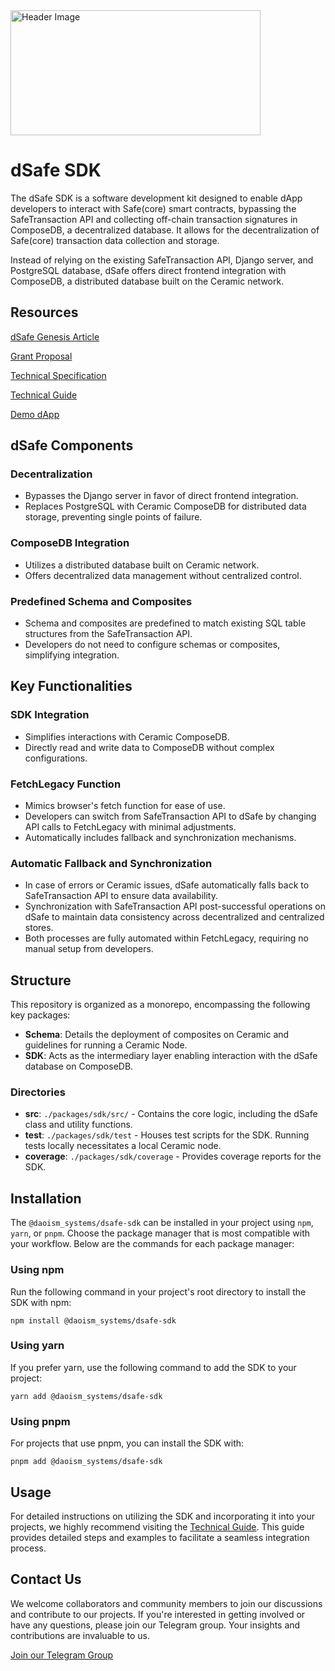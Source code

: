 <img src="https://images.mirror-media.xyz/publication-images/qPZwL22UQjOxK5kO2R3TX.png?height=832&width=1664" width="400" height="200" alt="Header Image">

# dSafe SDK

The dSafe SDK is a software development kit designed to enable dApp developers to interact with Safe(core) smart contracts, bypassing the SafeTransaction API and collecting off-chain transaction signatures in ComposeDB, a decentralized database. It allows for the decentralization of Safe(core) transaction data collection and storage.

Instead of relying on the existing SafeTransaction API, Django server, and PostgreSQL database, dSafe offers direct frontend integration with ComposeDB, a distributed database built on the Ceramic network.

## Resources

[dSafe Genesis Article](https://mirror.xyz/0013700.eth/HAxUoydAAvcEnygRvGsqecAhC1XcfcQlAy6x_htY3ZQ)

[Grant Proposal](https://app.charmverse.io/safe-grants-program/page-5195256681472322)

[Technical Specification](https://mirror.xyz/0013700.eth/89eXlnvtFN7r4J1OzmP0sYx7koJOeXacpR9OqkGV5Wk)

[Technical Guide](https://github.com/daoism-systems/dSafe-SDK/blob/main/packages/sdk/docs/technical-guide.md)

[Demo dApp](https://github.com/daoism-systems/dSafe-frontend)


## dSafe Components

### Decentralization
- Bypasses the Django server in favor of direct frontend integration.
- Replaces PostgreSQL with Ceramic ComposeDB for distributed data storage, preventing single points of failure.

### ComposeDB Integration
- Utilizes a distributed database built on Ceramic network.
- Offers decentralized data management without centralized control.

### Predefined Schema and Composites
- Schema and composites are predefined to match existing SQL table structures from the SafeTransaction API.
- Developers do not need to configure schemas or composites, simplifying integration.

## Key Functionalities

### SDK Integration
- Simplifies interactions with Ceramic ComposeDB.
- Directly read and write data to ComposeDB without complex configurations.

### FetchLegacy Function
- Mimics browser's fetch function for ease of use.
- Developers can switch from SafeTransaction API to dSafe by changing API calls to FetchLegacy with minimal adjustments.
- Automatically includes fallback and synchronization mechanisms.

### Automatic Fallback and Synchronization
- In case of errors or Ceramic issues, dSafe automatically falls back to SafeTransaction API to ensure data availability.
- Synchronization with SafeTransaction API post-successful operations on dSafe to maintain data consistency across decentralized and centralized stores.
- Both processes are fully automated within FetchLegacy, requiring no manual setup from developers.


## Structure

This repository is organized as a monorepo, encompassing the following key packages:

- **Schema**: Details the deployment of composites on Ceramic and guidelines for running a Ceramic Node.
- **SDK**: Acts as the intermediary layer enabling interaction with the dSafe database on ComposeDB.


### Directories

- **src**: `./packages/sdk/src/` - Contains the core logic, including the dSafe class and utility functions.
- **test**: `./packages/sdk/test` - Houses test scripts for the SDK. Running tests locally necessitates a local Ceramic node.
- **coverage**: `./packages/sdk/coverage` - Provides coverage reports for the SDK.


## Installation


The `@daoism_systems/dsafe-sdk` can be installed in your project using `npm`, `yarn`, or `pnpm`. Choose the package manager that is most compatible with your workflow. Below are the commands for each package manager:

### Using npm

Run the following command in your project's root directory to install the SDK with npm:

```
npm install @daoism_systems/dsafe-sdk

```

### Using yarn

If you prefer yarn, use the following command to add the SDK to your project:

```
yarn add @daoism_systems/dsafe-sdk

```

### Using pnpm

For projects that use pnpm, you can install the SDK with:

```
pnpm add @daoism_systems/dsafe-sdk
```

## Usage

For detailed instructions on utilizing the SDK and incorporating it into your projects, we highly recommend visiting the [Technical Guide](https://github.com/daoism-systems/dSafe-SDK/blob/main/packages/sdk/docs/technical-guide.md). This guide provides detailed steps and examples to facilitate a seamless integration process.


## Contact Us

We welcome collaborators and community members to join our discussions and contribute to our projects. If you're interested in getting involved or have any questions, please join our Telegram group. Your insights and contributions are invaluable to us.

[Join our Telegram Group](https://t.me/+EBSNTw1oFipjZTQ1)






